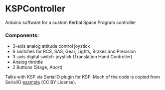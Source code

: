 # KSPController
Arduino software for a custom Kerbal Space Program controller

### Components:
* 3-axis analog attitude control joystick
* 6 switches for RCS, SAS, Gear, Lights, Brakes and Precision
* 3-axis digital switch-joystick (Translation Hand Controller)
* Analog throttle
* 2 Buttons (Stage, Abort)

Talks with KSP via SerialIO plugin for KSP. Much of the code is copied from SerialIO [example](http://forum.kerbalspaceprogram.com/index.php?/topic/60281-hardware-plugin-arduino-based-physical-display-serial-port-io-tutorial-22-april/) (CC BY License).
